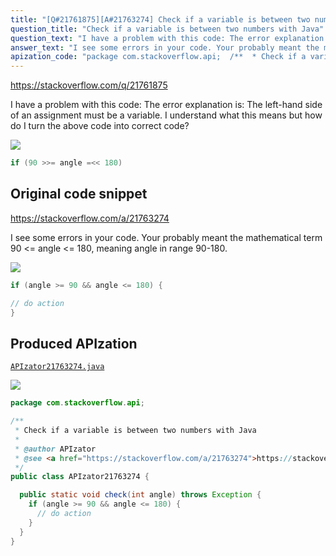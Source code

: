 ```yaml
---
title: "[Q#21761875][A#21763274] Check if a variable is between two numbers with Java"
question_title: "Check if a variable is between two numbers with Java"
question_text: "I have a problem with this code: The error explanation is: The left-hand side of an assignment must be a variable. I understand what this means but how do I turn the above code into correct code?"
answer_text: "I see some errors in your code. Your probably meant the mathematical term 90 <= angle <= 180, meaning angle in range 90-180."
apization_code: "package com.stackoverflow.api;  /**  * Check if a variable is between two numbers with Java  *  * @author APIzator  * @see <a href=\"https://stackoverflow.com/a/21763274\">https://stackoverflow.com/a/21763274</a>  */ public class APIzator21763274 {    public static void check(int angle) throws Exception {     if (angle >= 90 && angle <= 180) {       // do action     }   } }"
---
```


https://stackoverflow.com/q/21761875

I have a problem with this code:
The error explanation is:
The left-hand side of an assignment must be a variable.
I understand what this means but how do I turn the above code into correct code?


<div class="code-logo"><img src="/stackoverflow.png" /></div>

```java
if (90 >>= angle =<< 180)
```


## Original code snippet

https://stackoverflow.com/a/21763274

I see some errors in your code.
Your probably meant the mathematical term
90 &lt;= angle &lt;= 180, meaning angle in range 90-180.

<div class="code-logo"><img src="/stackoverflow.png" /></div>

```java
if (angle >= 90 && angle <= 180) {

// do action
}
```

## Produced APIzation

[`APIzator21763274.java`](https://github.com/blind-papers/apization-temp-data/raw/main/search/APIzator21763274.java)

<div class="code-logo"><img src="/apizator.png" /></div>

```java
package com.stackoverflow.api;

/**
 * Check if a variable is between two numbers with Java
 *
 * @author APIzator
 * @see <a href="https://stackoverflow.com/a/21763274">https://stackoverflow.com/a/21763274</a>
 */
public class APIzator21763274 {

  public static void check(int angle) throws Exception {
    if (angle >= 90 && angle <= 180) {
      // do action
    }
  }
}

```